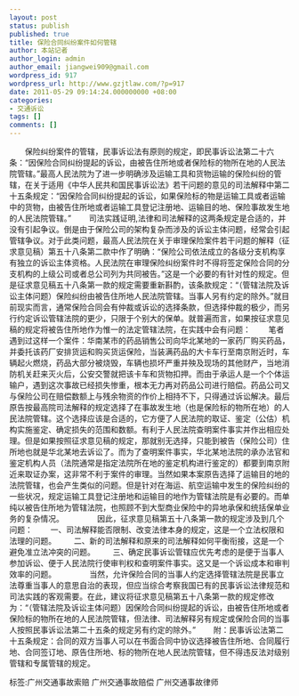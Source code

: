 ```yaml
---
layout: post
status: publish
published: true
title: 保险合同纠纷案件如何管辖
author: 本站记者
author_login: admin
author_email: jiangwei909@gmail.com
wordpress_id: 917
wordpress_url: http://www.gzjtlaw.com/?p=917
date: 2011-05-29 09:14:24.000000000 +08:00
categories:
- 交通诉讼
tags: []
comments: []
---
```

　　保险纠纷案件的管辖，民事诉讼法有原则的规定，即民事诉讼法第二十六条：&ldquo;因保险合同纠纷提起的诉讼，由被告住所地或者保险标的物所在地的人民法院管辖。&rdquo;最高人民法院为了进一步明确涉及运输工具和货物运输的保险纠纷的管辖，在关于适用《中华人民共和国民事诉讼法》若干问题的意见的司法解释中第二十五条规定：&ldquo;因保险合同纠纷提起的诉讼，如果保险标的物是运输工具或者运输中的货物，由被告住所地或者运输工具登记注册地、运输目的地、保险事故发生地的人民法院管辖。&rdquo; 　　司法实践证明,法律和司法解释的这两条规定是合适的，并没有引起争议。倒是由于保险公司的架构复杂而涉及的诉讼主体问题，经常会引起管辖争议。对于此类问题，最高人民法院在关于审理保险案件若干问题的解释（征求意见稿）第五十八条第二款中作了明确：&ldquo;保险公司依法成立的各级分支机构享有独立的诉讼主体资格。人民法院在审理保险纠纷案件时不得将签定保险合同的分支机构的上级公司或者总公司列为共同被告。&rdquo;这是一个必要的有针对性的规定。但是征求意见稿五十八条第一款的规定需要重新斟酌，该条款规定：&ldquo;（管辖法院及诉讼主体问题）保险纠纷由被告住所地人民法院管辖。当事人另有约定的除外。&rdquo;就目前现实而言，通常保险合同会有仲裁或诉讼的选择条款，但选择仲裁的极少，而另行约定诉讼管辖法院的更少，只限于个别大的保单。就普遍而言，如果按征求意见稿的规定将被告住所地作为惟一的法定管辖法院，在实践中会有问题： 　　笔者遇到过这样一个案件：华南某市的药品销售公司向华北某地的一家药厂购买药品，并委托该药厂安排货运和购买货运保险，当装满药品的大卡车行至南京附近时，车辆起火燃烧，药品大部分被烧毁，车辆也损坏严重并殃及现场的其他财产，当地消防机关赶来灭火后，公安交警就把该卡车和货物扣押。而由于承运人是一个个体运输户，遇到这次事故已经损失惨重，根本无力再对药品公司进行赔偿。药品公司又与保险公司在赔偿数额上与残余物资的作价上相持不下，只得通过诉讼解决。最后原告按最高院司法解释的规定选择了在事故发生地（也是保险标的物所在地）的人民法院管辖。这个选择应该是合适的，它方便了人民法院的取证、鉴定（公估）机构实施鉴定、确定损失的范围和数额。有利于人民法院查明案件事实并作出相应处理。但是如果按照征求意见稿的规定，那就别无选择，只能到被告（保险公司）住所地也就是华北某地去诉讼了。而为了查明案件事实，华北某地法院的承办法官和鉴定机构人员（法院通常是指定法院所在地的鉴定机构进行鉴定的）都要到南京附近来取证办案，这非常不利于案件的审理。当然如果本案原告选择了运输目的地的法院管辖，也会产生类似的问题。但是针对在海运、航空运输中发生的保险纠纷的一些状况，规定运输工具登记注册地和运输目的地作为管辖法院是有必要的。而单纯以被告住所地为管辖法院，也照顾不到大型商业保险中的异地承保和统括保单业务的复杂情况。 　　　　因此，征求意见稿第五十八条第一款的规定涉及到几个问题： 　　一、司法解释能否限制、改变法律本身的规定，这是一个立法权限和法理的问题。 　　二、新的司法解释和原来的司法解释如何平衡衔接，这是一个避免准立法冲突的问题。 　　三、确定民事诉讼管辖应优先考虑的是便于当事人参加诉讼、便于人民法院行使审判权和查明案件事实。这又是一个诉讼成本和审判效率的问题。 　　　　当然，允许保险合同的当事人约定选择管辖法院是民事立法尊重当事人的意思自治的表现，但应当综合考察我国已有的民事诉讼法律规范和司法实践的客观需要。在此，建议将征求意见稿第五十八条第一款的规定修改为：&ldquo;（管辖法院及诉讼主体问题）因保险合同纠纷提起的诉讼，由被告住所地或者保险标的物所在地的人民法院管辖，但法律、司法解释另有规定或保险合同的当事人按照民事诉讼法第二十五条的规定另有约定的除外。&rdquo; 　　附：民事诉讼法第二十五条规定：合同的双方当事人可以在书面合同中协议选择被告住所地、合同履行地、合同签订地、原告住所地、标的物所在地人民法院管辖，但不得违反法对级别管辖和专属管辖的规定。标签:广州交通事故索赔 广州交通事故赔偿 广州交通事故律师
